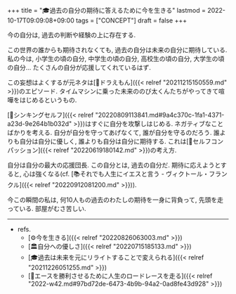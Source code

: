 +++
title = "🎓過去の自分の期待に答えるために今を生きる"
lastmod = 2022-10-17T09:09:08+09:00
tags = ["CONCEPT"]
draft = false
+++

今の自分は, 過去の判断や経験の上に存在する.

この世界の誰からも期待されなくても, 過去の自分は未来の自分に期待している. 私の今は, 小学生の頃の自分, 中学生の頃の自分, 高校生の頃の自分, 大学生の頃の自分... たくさんの自分が応援してくれているはず.

この妄想はよくするが元ネタは[📝ドラえもん]({{< relref "20211215150559.md" >}})のエピソード. タイムマシンに乗った未来ののび太くんたちがやってきて喧嘩をはじめるというもの.

[📝シンキングセルフ]({{< relref "20220809113841.md#9a4c370c-1fa1-4371-a23d-9e264b1b032d" >}})はすぐに自分を攻撃しはじめる. ネガティブなことばかりを考える. 自分が自分を守ってあげなくて, 誰が自分を守るのだろう. 誰よりも自分は自分に優しく, 誰よりも自分は自分に期待する. これは[📝セルフコンパッション]({{< relref "20220619180142.md" >}})の考え方.

自分は自分の最大の応援団長. この自分とは, 過去の自分だ. 期待に応えようとすると, 心は強くなる(cf. [📚それでも人生にイエスと言う - ヴィクトール・フランクル]({{< relref "20220912081200.md" >}})).

今この瞬間の私は, 何10人もの過去のわたしの期待を一身に背負って, 先頭を走っている. 部屋がむさ苦しい.

---

-   refs.
    -   [⚙今を生きる]({{< relref "20220826063003.md" >}})
    -   [🏛自分への優しさ]({{< relref "20220715185133.md" >}})
    -   [🎓過去は未来を元にリライトすることで変えられる]({{< relref "20211226051255.md" >}})
    -   [💭エースを勝利させるために人生のロードレースを走る]({{< relref "2022-w42.md#97bd72de-6473-4b9b-94a2-0ad8fe43d928" >}})

